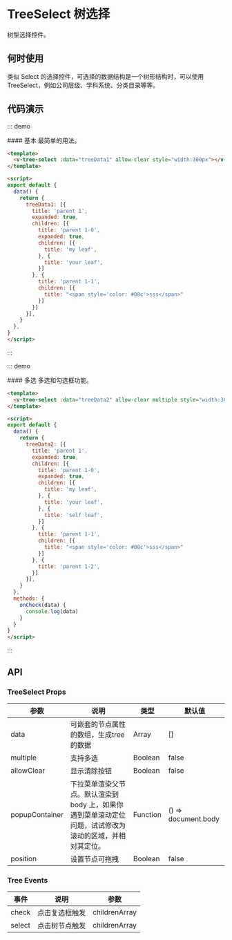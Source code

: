 <script>
export default {
  data() {
    return {
      treeData1: [{
        title: 'parent 1',
        expanded: true,
        children: [{
          title: 'parent 1-0',
          expanded: true,
          children: [{
            title: 'my leaf',
          }, {
            title: 'your leaf',
          }]
        }, {
          title: 'parent 1-1',
          children: [{
            title: "<span style='color: #08c'>sss</span>"
          }]
        }]
      }],
      treeData2: [{
        title: 'parent 1',
        expanded: true,
        children: [{
          title: 'parent 1-0',
          expanded: true,
          children: [{
            title: 'my leaf',
          }, {
            title: 'your leaf',
          }, {
            title: 'self leaf',
          }]
        }, {
          title: 'parent 1-1',
          children: [{
            title: "<span style='color: #08c'>sss</span>"
          }]
        }, {
          title: 'parent 1-2',
        }]
      }],
    }
  },
  methods: {
    onCheck(data) {
      console.log(data)
    }
  }
}
</script>

# TreeSelect 树选择

树型选择控件。

## 何时使用
类似 Select 的选择控件，可选择的数据结构是一个树形结构时，可以使用 TreeSelect，例如公司层级、学科系统、分类目录等等。

## 代码演示

::: demo
<summary>
  #### 基本
  最简单的用法。
</summary>

```html
<template>
  <v-tree-select :data="treeData1" allow-clear style="width:300px"></v-tree-select>
</template>

<script>
export default {
  data() {
    return {
      treeData1: [{
        title: 'parent 1',
        expanded: true,
        children: [{
          title: 'parent 1-0',
          expanded: true,
          children: [{
            title: 'my leaf',
          }, {
            title: 'your leaf',
          }]
        }, {
          title: 'parent 1-1',
          children: [{
            title: "<span style='color: #08c'>sss</span>"
          }]
        }]
      }],
    }
  },
}
</script>
```

:::

::: demo
<summary>
  #### 多选
  多选和勾选框功能。
</summary>

```html
<template>
  <v-tree-select :data="treeData2" allow-clear multiple style="width:300px" @check="onCheck"></v-tree-select>
</template>

<script>
export default {
  data() {
    return {
      treeData2: [{
        title: 'parent 1',
        expanded: true,
        children: [{
          title: 'parent 1-0',
          expanded: true,
          children: [{
            title: 'my leaf',
          }, {
            title: 'your leaf',
          }, {
            title: 'self leaf',
          }]
        }, {
          title: 'parent 1-1',
          children: [{
            title: "<span style='color: #08c'>sss</span>"
          }]
        }, {
          title: 'parent 1-2',
        }]
      }],
    }
  },
  methods: {
    onCheck(data) {
      console.log(data)
    }
  }
}
</script>
```

:::

## API
### TreeSelect Props 
| 参数      | 说明          | 类型      | 默认值  |
|---------- |-------------- |----------  |-------- |
| data | 可嵌套的节点属性的数组，生成tree的数据 | Array | [] |
| multiple | 支持多选 | Boolean | false |
| allowClear | 显示清除按钮 | Boolean | false |
| popupContainer | 下拉菜单渲染父节点。默认渲染到 body 上，如果你遇到菜单滚动定位问题，试试修改为滚动的区域，并相对其定位。 | Function | () => document.body |
| position | 设置节点可拖拽 | Boolean | false |

### Tree Events
| 事件        | 说明           | 参数        |
|------------|----------------|------------|
| check    | 点击复选框触发 | childrenArray |
| select    | 点击树节点触发 | childrenArray |
